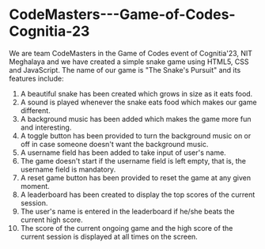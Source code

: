# CodeMasters---Game-of-Codes-Cognitia-23

We are team CodeMasters in the Game of Codes event of Cognitia'23, NIT Meghalaya and we have created a simple snake game using HTML5, CSS and JavaScript. The name of our game is "The Snake's Pursuit" and its features include:
1. A beautiful snake has been created which grows in size as it eats food.
2. A sound is played whenever the snake eats food which makes our game different.
3. A background music has been added which makes the game more fun and interesting.
4. A toggle button has been provided to turn the background music on or off in case someone doesn't want the background music.
5. A username field has been added to take input of user's name.
6. The game doesn't start if the username field is left empty, that is, the username field is mandatory.
7. A reset game button has been provided to reset the game at any given moment.
8. A leaderboard has been created to display the top scores of the current session.
9. The user's name is entered in the leaderboard if he/she beats the current high score.
10. The score of the current ongoing game and the high score of the current session is displayed at all times on the screen.
